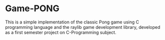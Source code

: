 # Game-PONG
This is a simple implementation of the classic Pong game using C programming language and the raylib game development library, developed as a first semester project on C-Programming subject.
